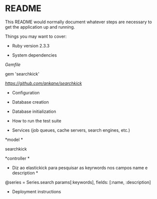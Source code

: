 # README

This README would normally document whatever steps are necessary to get the
application up and running.

Things you may want to cover:

* Ruby version
2.3.3

* System dependencies

*Gemfile*

gem 'searchkick'

*https://github.com/ankane/searchkick*

* Configuration

* Database creation

* Database initialization

* How to run the test suite

* Services (job queues, cache servers, search engines, etc.)

*model *

searchkick

*controller *
* Diz ao elastickick para pesquisar as keyrwords nos campos name e description *

@series = Series.search params[:keywords], fields: [:name, :description]

* Deployment instructions
